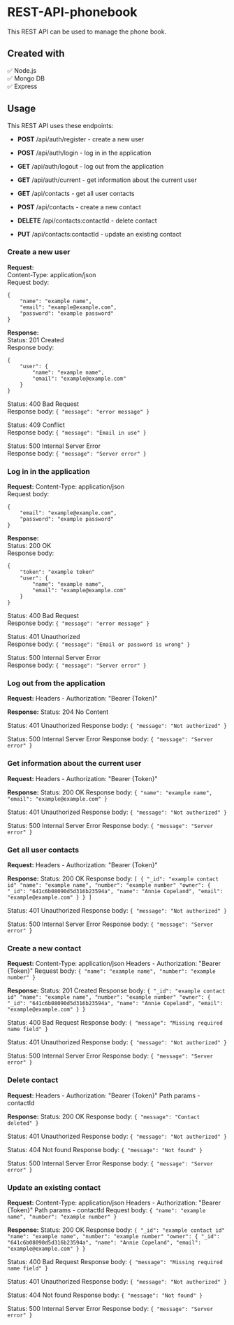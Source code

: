 # REST-API-phonebook

This REST API can be used to manage the phone book.

## Created with

:white_check_mark: Node.js  
:white_check_mark: Mongo DB  
:white_check_mark: Express

## Usage

This REST API uses these endpoints:

- **POST** /api/auth/register - create a new user
- **POST** /api/auth/login - log in in the application
- **GET** /api/auth/logout - log out from the application
- **GET** /api/auth/current - get information about the current user

- **GET** /api/contacts - get all user contacts
- **POST** /api/contacts - create a new contact
- **DELETE** /api/contacts:contactId - delete contact
- **PUT** /api/contacts:contactId - update an existing contact

### Create a new user

**Request:**  
Content-Type: application/json  
Request body:

```
{
    "name": "example name",
    "email": "example@example.com",
    "password": "example password"
}
```

**Response:**  
Status: 201 Created  
Response body:

```
{
    "user": {
        "name": "example name",
        "email": "example@example.com"
    }
}
```

Status: 400 Bad Request  
Response body:
`{
    "message": "error message"
}`

Status: 409 Conflict  
Response body:
`{
    "message": "Email in use"
}`

Status: 500 Internal Server Error  
Response body:
`{
    "message": "Server error"
}`

### Log in in the application

**Request:**
Content-Type: application/json  
Request body:

```
{
    "email": "example@example.com",
    "password": "example password"
}
```

**Response:**  
Status: 200 OK  
Response body:

```
{
    "token": "example token"
    "user": {
        "name": "example name",
        "email": "example@example.com"
    }
}
```

Status: 400 Bad Request  
Response body:
`{
    "message": "error message"
}`

Status: 401 Unauthorized  
Response body:
`{
    "message": "Email or password is wrong"
}`

Status: 500 Internal Server Error  
Response body:
`{
    "message": "Server error"
}`

### Log out from the application

**Request:**
Headers - Authorization: "Bearer {Token}"

**Response:**
Status: 204 No Content

Status: 401 Unauthorized
Response body:
`{
    "message": "Not authorized"
}`

Status: 500 Internal Server Error
Response body:
`{
    "message": "Server error"
}`

### Get information about the current user

**Request:**
Headers - Authorization: "Bearer {Token}"

**Response:**
Status: 200 OK
Response body:
`{
    "name": "example name",
    "email": "example@example.com"
}`

Status: 401 Unauthorized
Response body:
`{
    "message": "Not authorized"
}`

Status: 500 Internal Server Error
Response body:
`{
    "message": "Server error"
}`

### Get all user contacts

**Request:**
Headers - Authorization: "Bearer {Token}"

**Response:**
Status: 200 OK
Response body:
`[
    {
        "_id": "example contact id"
        "name": "example name",
        "number": "example number"
        "owner": {
            "_id": "641c6b08090d5d316b23594a",
            "name": "Annie Copeland",
            "email": "example@example.com"
        }
    }
]`

Status: 401 Unauthorized
Response body:
`{
    "message": "Not authorized"
}`

Status: 500 Internal Server Error
Response body:
`{
    "message": "Server error"
}`

### Create a new contact

**Request:**
Content-Type: application/json
Headers - Authorization: "Bearer {Token}"
Request body:
`{
    "name": "example name",
    "number": "example number"
}`

**Response:**
Status: 201 Created
Response body:
`{
    "_id": "example contact id"
    "name": "example name",
    "number": "example number"
    "owner": {
        "_id": "641c6b08090d5d316b23594a",
        "name": "Annie Copeland",
        "email": "example@example.com"
    }
}`

Status: 400 Bad Request
Response body:
`{
    "message": "Missing required name field"
}`

Status: 401 Unauthorized
Response body:
`{
    "message": "Not authorized"
}`

Status: 500 Internal Server Error
Response body:
`{
    "message": "Server error"
}`

### Delete contact

**Request:**
Headers - Authorization: "Bearer {Token}"
Path params - contactId

**Response:**
Status: 200 OK
Response body:
`{
    "message": "Contact deleted"
}`

Status: 401 Unauthorized
Response body:
`{
    "message": "Not authorized"
}`

Status: 404 Not found
Response body:
`{
    "message": "Not found"
}`

Status: 500 Internal Server Error
Response body:
`{
    "message": "Server error"
}`

### Update an existing contact

**Request:**
Content-Type: application/json
Headers - Authorization: "Bearer {Token}"
Path params - contactId
Request body:
`{
    "name": "example name",
    "number": "example number"
}`

**Response:**
Status: 200 OK
Response body:
`{
    "_id": "example contact id"
    "name": "example name",
    "number": "example number"
    "owner": {
        "_id": "641c6b08090d5d316b23594a",
        "name": "Annie Copeland",
        "email": "example@example.com"
    }
}`

Status: 400 Bad Request
Response body:
`{
    "message": "Missing required name field"
}`

Status: 401 Unauthorized
Response body:
`{
    "message": "Not authorized"
}`

Status: 404 Not found
Response body:
`{
    "message": "Not found"
}`

Status: 500 Internal Server Error
Response body:
`{
    "message": "Server error"
}`

```

```
